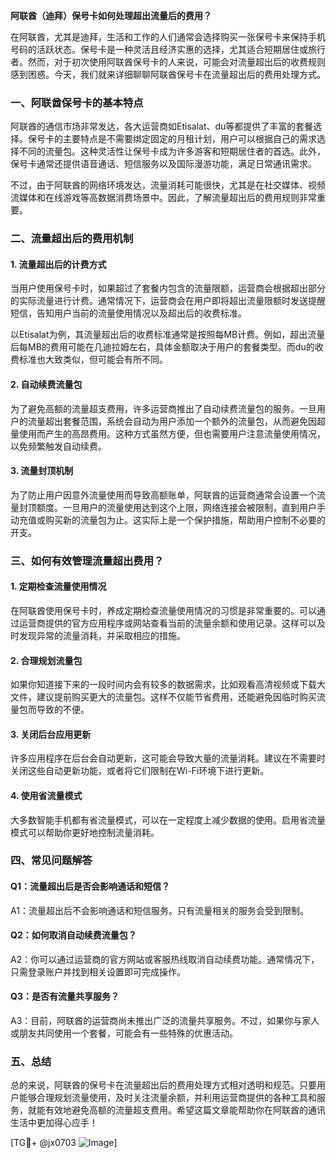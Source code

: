 **阿联酋（迪拜）保号卡如何处理超出流量后的费用？**

在阿联酋，尤其是迪拜，生活和工作的人们通常会选择购买一张保号卡来保持手机号码的活跃状态。保号卡是一种灵活且经济实惠的选择，尤其适合短期居住或旅行者。然而，对于初次使用阿联酋保号卡的人来说，可能会对流量超出后的收费规则感到困惑。今天，我们就来详细聊聊阿联酋保号卡在流量超出后的费用处理方式。

### 一、阿联酋保号卡的基本特点

阿联酋的通信市场非常发达，各大运营商如Etisalat、du等都提供了丰富的套餐选择。保号卡的主要特点是不需要绑定固定的月租计划，用户可以根据自己的需求选择不同的流量包。这种灵活性让保号卡成为许多游客和短期居住者的首选。此外，保号卡通常还提供语音通话、短信服务以及国际漫游功能，满足日常通讯需求。

不过，由于阿联酋的网络环境发达，流量消耗可能很快，尤其是在社交媒体、视频流媒体和在线游戏等高数据消费场景中。因此，了解流量超出后的费用规则非常重要。

### 二、流量超出后的费用机制

#### 1. **流量超出后的计费方式**
当用户使用保号卡时，如果超过了套餐内包含的流量限额，运营商会根据超出部分的实际流量进行计费。通常情况下，运营商会在用户即将超出流量限额时发送提醒短信，告知用户当前的流量使用情况以及超出后的收费标准。

以Etisalat为例，其流量超出后的收费标准通常是按照每MB计费。例如，超出流量后每MB的费用可能在几迪拉姆左右，具体金额取决于用户的套餐类型。而du的收费标准也大致类似，但可能会有所不同。

#### 2. **自动续费流量包**
为了避免高额的流量超支费用，许多运营商推出了自动续费流量包的服务。一旦用户的流量超出套餐范围，系统会自动为用户添加一个额外的流量包，从而避免因超量使用而产生的高昂费用。这种方式虽然方便，但也需要用户注意流量使用情况，以免频繁触发自动续费。

#### 3. **流量封顶机制**
为了防止用户因意外流量使用而导致高额账单，阿联酋的运营商通常会设置一个流量封顶额度。一旦用户的流量使用达到这个上限，网络连接会被限制，直到用户手动充值或购买新的流量包为止。这实际上是一个保护措施，帮助用户控制不必要的开支。

### 三、如何有效管理流量超出费用？

#### 1. **定期检查流量使用情况**
在阿联酋使用保号卡时，养成定期检查流量使用情况的习惯是非常重要的。可以通过运营商提供的官方应用程序或网站查看当前的流量余额和使用记录。这样可以及时发现异常的流量消耗，并采取相应的措施。

#### 2. **合理规划流量包**
如果你知道接下来的一段时间内会有较多的数据需求，比如观看高清视频或下载大文件，建议提前购买更大的流量包。这样不仅能节省费用，还能避免因临时购买流量包而导致的不便。

#### 3. **关闭后台应用更新**
许多应用程序在后台会自动更新，这可能会导致大量的流量消耗。建议在不需要时关闭这些自动更新功能，或者将它们限制在Wi-Fi环境下进行更新。

#### 4. **使用省流量模式**
大多数智能手机都有省流量模式，可以在一定程度上减少数据的使用。启用省流量模式可以帮助你更好地控制流量消耗。

### 四、常见问题解答

#### Q1：流量超出后是否会影响通话和短信？
A1：流量超出后不会影响通话和短信服务。只有流量相关的服务会受到限制。

#### Q2：如何取消自动续费流量包？
A2：你可以通过运营商的官方网站或客服热线取消自动续费功能。通常情况下，只需登录账户并找到相关设置即可完成操作。

#### Q3：是否有流量共享服务？
A3：目前，阿联酋的运营商尚未推出广泛的流量共享服务。不过，如果你与家人或朋友共同使用一个套餐，可能会有一些特殊的优惠活动。

### 五、总结

总的来说，阿联酋的保号卡在流量超出后的费用处理方式相对透明和规范。只要用户能够合理规划流量使用，及时关注流量余额，并利用运营商提供的各种工具和服务，就能有效地避免高额的流量超支费用。希望这篇文章能帮助你在阿联酋的通讯生活中更加得心应手！

[TG💪+ @jx0703 ![Image](https://github.com/user-attachments/assets/dbca1d08-cadb-493c-b0ec-ad6f7a83f270)]